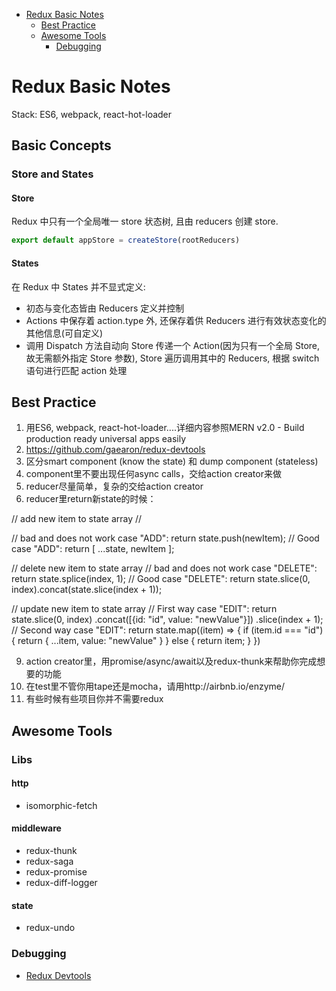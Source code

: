 
* [Redux Basic Notes](#redux-basic-notes)
	* [Best Practice](#best-practice)
	* [Awesome Tools](#awesome-tools)
		* [Debugging](#debugging)

# Redux Basic Notes

Stack: ES6, webpack, react-hot-loader

## Basic Concepts

### Store and States

#### Store

Redux 中只有一个全局唯一 store 状态树, 且由 reducers 创建 store.

```js
export default appStore = createStore(rootReducers)
```

#### States

在 Redux 中 States 并不显式定义:

*   初态与变化态皆由 Reducers 定义并控制
*   Actions 中保存着 action.type 外, 还保存着供 Reducers 进行有效状态变化的其他信息(可自定义)
*   调用 Dispatch 方法自动向 Store 传递一个 Action(因为只有一个全局 Store, 故无需额外指定 Store 参数), Store 遍历调用其中的  Reducers, 根据 switch 语句进行匹配 action 处理

## Best Practice

1. 用ES6, webpack, react-hot-loader....详细内容参照MERN v2.0 - Build production ready universal apps easily
3. https://github.com/gaearon/redux-devtools
5. 区分smart component (know the state) 和 dump component (stateless)
6. component里不要出现任何async calls，交给action creator来做
7. reducer尽量简单，复杂的交给action creator
8. reducer里return新state的时候：

// add new item to state array //

// bad and does not work case "ADD": return state.push(newItem); // Good case "ADD": return [ ...state, newItem ]; 


// delete new item to state array // bad and does not work case "DELETE": return state.splice(index, 1); // Good case "DELETE": return state.slice(0, index).concat(state.slice(index + 1));

// update new item to state array // First way case "EDIT": return state.slice(0, index) .concat([{id: "id", value: "newValue"}]) .slice(index + 1); // Second way case "EDIT": return state.map((item) => { if (item.id === "id") { return { ...item, value: "newValue" } } else { return item; } }) 

9. action creator里，用promise/async/await以及redux-thunk来帮助你完成想要的功能
10. 在test里不管你用tape还是mocha，请用http://airbnb.io/enzyme/
11. 有些时候有些项目你并不需要redux

## Awesome Tools

### Libs

#### http

-   isomorphic-fetch

#### middleware

-   redux-thunk
-   redux-saga
-   redux-promise
-   redux-diff-logger

#### state

-   redux-undo

### Debugging

-   [Redux Devtools](https://github.com/gaearon/redux-devtools)

